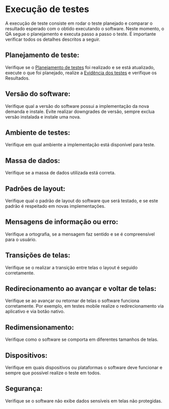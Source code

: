 # Execução de testes 

A execução de teste consiste em rodar o teste planejado e comparar o resultado esperado com o obtido executando o software. Neste momento, o QA segue o planejamento e executa passo a passo o teste. É importante verificar todos os detalhes descritos a seguir. 

## Planejamento de teste:

Verifique se o [Planejamento de testes](../Work%20Processes/3-test-planning.md) foi realizado e se está atualizado, execute o que foi planejado, realize a [Evidência dos testes](../Work%20Processes/5-test-evidence.md) e verifique os Resultados.  

## Versão do software:

Verifique qual a versão do software possui a implementação da nova demanda e instale. Evite realizar downgrades de versão, sempre exclua versão instalada e instale uma nova.  

## Ambiente de testes:

Verifique em qual ambiente a implementação está disponível para teste. 

## Massa de dados:

Verifique se a massa de dados utilizada está correta. 

## Padrões de layout:

Verifique qual o padrão de layout do software que será testado, e se este padrão é respeitado em novas implementações. 

## Mensagens de informação ou erro:

Verifique a ortografia, se a mensagem faz sentido e se é compreensível para o usuário. 

## Transições de telas:

Verifique se o realizar a transição entre telas o layout é seguido corretamente. 

## Redirecionamento ao avançar e voltar de telas:

Verifique se ao avançar ou retornar de telas o software funciona corretamente. Por exemplo, em testes mobile realize o redirecionamento via aplicativo e via botão nativo. 

## Redimensionamento:

Verifique como o software se comporta em diferentes tamanhos de telas. 

## Dispositivos:

Verifique em quais dispositivos ou plataformas o software deve funcionar e sempre que possível realize o teste em todos. 

## Segurança:

Verifique se o software não exibe dados sensíveis em telas não protegidas.  